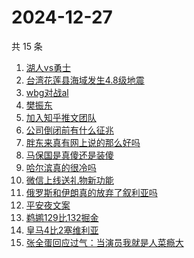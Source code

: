# 2024-12-27

共 15 条

<!-- BEGIN ZHIHUSEARCH -->
<!-- 最后更新时间 Fri Dec 27 2024 16:12:39 GMT+0800 (China Standard Time) -->
1. [湖人vs勇士](https://www.zhihu.com/search?q=湖人vs勇士)
1. [台湾花莲县海域发生4.8级地震](https://www.zhihu.com/search?q=台湾花莲县海域发生4.8级地震)
1. [wbg对战al](https://www.zhihu.com/search?q=wbg对战al)
1. [樊振东](https://www.zhihu.com/search?q=樊振东)
1. [加入知乎推文团队](https://www.zhihu.com/search?q=加入知乎推文团队)
1. [公司倒闭前有什么征兆](https://www.zhihu.com/search?q=公司倒闭前有什么征兆)
1. [胖东来真有网上说的那么好吗](https://www.zhihu.com/search?q=胖东来真有网上说的那么好吗)
1. [马保国是真傻还是装傻](https://www.zhihu.com/search?q=马保国是真傻还是装傻)
1. [哈尔滨真的很冷吗](https://www.zhihu.com/search?q=哈尔滨真的很冷吗)
1. [微信上线送礼物新功能](https://www.zhihu.com/search?q=微信上线送礼物新功能)
1. [俄罗斯和伊朗真的放弃了叙利亚吗](https://www.zhihu.com/search?q=俄罗斯和伊朗真的放弃了叙利亚吗)
1. [平安夜文案](https://www.zhihu.com/search?q=平安夜文案)
1. [鹈鹕129比132掘金](https://www.zhihu.com/search?q=鹈鹕129比132掘金)
1. [皇马4比2塞维利亚](https://www.zhihu.com/search?q=皇马4比2塞维利亚)
1. [张全蛋回应过气：当演员我就是人菜瘾大](https://www.zhihu.com/search?q=张全蛋回应过气：当演员我就是人菜瘾大)
<!-- END ZHIHUSEARCH -->
